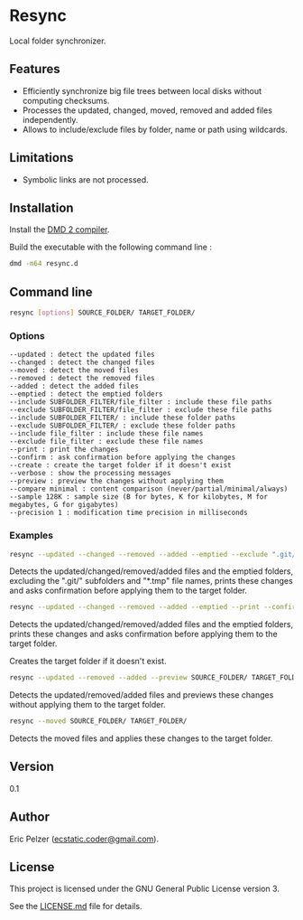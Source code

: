 # Resync

Local folder synchronizer.

## Features

* Efficiently synchronize big file trees between local disks without computing checksums.
* Processes the updated, changed, moved, removed and added files independently.
* Allows to include/exclude files by folder, name or path using wildcards.

## Limitations

* Symbolic links are not processed.

## Installation

Install the [DMD 2 compiler](https://dlang.org/download.html).

Build the executable with the following command line :

```bash
dmd -m64 resync.d
```

## Command line

```bash
resync [options] SOURCE_FOLDER/ TARGET_FOLDER/
```

### Options

```
--updated : detect the updated files
--changed : detect the changed files
--moved : detect the moved files
--removed : detect the removed files
--added : detect the added files
--emptied : detect the emptied folders
--include SUBFOLDER_FILTER/file_filter : include these file paths
--exclude SUBFOLDER_FILTER/file_filter : exclude these file paths
--include SUBFOLDER_FILTER/ : include these folder paths
--exclude SUBFOLDER_FILTER/ : exclude these folder paths
--include file_filter : include these file names
--exclude file_filter : exclude these file names
--print : print the changes
--confirm : ask confirmation before applying the changes
--create : create the target folder if it doesn't exist
--verbose : show the processing messages
--preview : preview the changes without applying them
--compare minimal : content comparison (never/partial/minimal/always)
--sample 128K : sample size (B for bytes, K for kilobytes, M for megabytes, G for gigabytes)
--precision 1 : modification time precision in milliseconds
``` 

### Examples

```bash
resync --updated --changed --removed --added --emptied --exclude ".git/" --exclude "*/.git/" --exclude "*.tmp" --print --confirm SOURCE_FOLDER/ TARGET_FOLDER/
```

Detects the updated/changed/removed/added files and the emptied folders, excluding the ".git/" subfolders and "\*.tmp" file names, prints these changes and asks confirmation before applying them to the target folder.

```bash
resync --updated --changed --removed --added --emptied --print --confirm --create SOURCE_FOLDER/ TARGET_FOLDER/
```

Detects the updated/changed/removed/added files and the emptied folders, prints these changes and asks confirmation before applying them to the target folder.

Creates the target folder if it doesn't exist.

```bash
resync --updated --removed --added --preview SOURCE_FOLDER/ TARGET_FOLDER/
```

Detects the updated/removed/added files and previews these changes without applying them to the target folder.

```bash
resync --moved SOURCE_FOLDER/ TARGET_FOLDER/
```

Detects the moved files and applies these changes to the target folder.

## Version

0.1

## Author

Eric Pelzer (ecstatic.coder@gmail.com).

## License

This project is licensed under the GNU General Public License version 3.

See the [LICENSE.md](LICENSE.md) file for details.
